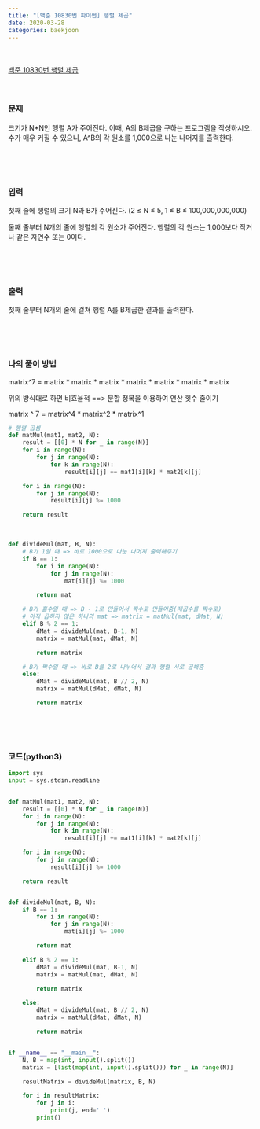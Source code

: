 ```yaml
---
title: "[백준 10830번 파이썬] 행렬 제곱"
date: 2020-03-28
categories: baekjoon
---
```


<br><br>
[백준 10830번 행렬 제곱](https://www.acmicpc.net/problem/10830)
<br><br><br>

### 문제<br>

크기가 N*N인 행렬 A가 주어진다. 이때, A의 B제곱을 구하는 프로그램을 작성하시오. 수가 매우 커질 수 있으니, A^B의 각 원소를 1,000으로 나눈 나머지를 출력한다.

<br><br><br>

### 입력<br>

첫째 줄에 행렬의 크기 N과 B가 주어진다. (2 ≤ N ≤  5, 1 ≤ B ≤ 100,000,000,000)

둘째 줄부터 N개의 줄에 행렬의 각 원소가 주어진다. 행렬의 각 원소는 1,000보다 작거나 같은 자연수 또는 0이다.

<br><br><br>

### 출력<br>

첫째 줄부터 N개의 줄에 걸쳐 행렬 A를 B제곱한 결과를 출력한다.

<br><br><br>

### 나의 풀이 방법<br>

matrix^7 = matrix * matrix * matrix * matrix * matrix * matrix * matrix

위의 방식대로 하면 비효율적 ==> 분할 정복을 이용하여 연산 횟수 줄이기

matrix ^ 7 = matrix^4 * matrix^2 * matrix^1


```python
# 행렬 곱셈
def matMul(mat1, mat2, N):
    result = [[0] * N for _ in range(N)]
    for i in range(N):
        for j in range(N):
            for k in range(N):
                result[i][j] += mat1[i][k] * mat2[k][j]

    for i in range(N):
        for j in range(N):
            result[i][j] %= 1000

    return result
```

<br>

```python
def divideMul(mat, B, N):
    # B가 1일 때 => 바로 1000으로 나눈 나머지 출력해주기
    if B == 1:
        for i in range(N):
            for j in range(N):
                mat[i][j] %= 1000

        return mat

    # B가 홀수일 때 => B - 1로 만들어서 짝수로 만들어줌(제곱수를 짝수로)
    # 아직 곱하지 않은 하나의 mat => matrix = matMul(mat, dMat, N)
    elif B % 2 == 1:
        dMat = divideMul(mat, B-1, N)
        matrix = matMul(mat, dMat, N)

        return matrix

    # B가 짝수일 때 => 바로 B를 2로 나누어서 결과 행렬 서로 곱해줌
    else:
        dMat = divideMul(mat, B // 2, N)
        matrix = matMul(dMat, dMat, N)

        return matrix
```

<br><br><br>


### 코드(python3)
```python
import sys
input = sys.stdin.readline


def matMul(mat1, mat2, N):
    result = [[0] * N for _ in range(N)]
    for i in range(N):
        for j in range(N):
            for k in range(N):
                result[i][j] += mat1[i][k] * mat2[k][j]

    for i in range(N):
        for j in range(N):
            result[i][j] %= 1000

    return result


def divideMul(mat, B, N):
    if B == 1:
        for i in range(N):
            for j in range(N):
                mat[i][j] %= 1000

        return mat

    elif B % 2 == 1:
        dMat = divideMul(mat, B-1, N)
        matrix = matMul(mat, dMat, N)

        return matrix

    else:
        dMat = divideMul(mat, B // 2, N)
        matrix = matMul(dMat, dMat, N)

        return matrix


if __name__ == "__main__":
    N, B = map(int, input().split())
    matrix = [list(map(int, input().split())) for _ in range(N)]

    resultMatrix = divideMul(matrix, B, N)

    for i in resultMatrix:
        for j in i:
            print(j, end=' ')
        print()
```
